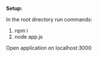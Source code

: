 **Setup:**

In the root directory run commands:

1. npm i
2. node app.js

Open application on localhost:3000